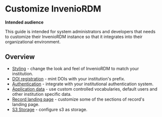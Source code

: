 # Customize InvenioRDM

**Intended audience**

This guide is intended for system administrators and developers that needs to customize their
InvenioRDM instance so that it integrates into their organizational environment.

## Overview

- [Styling](styling.md) - change the look and feel of InvenioRDM to match your institution.
- [DOI registration](dois.md) - mint DOIs with your institution's prefix.
- [Authentication](authentication.md) - integrate with your institutional authentication system.
- [Application data](application_data.md) - use custom controlled vocabularies, default users and other institution specific data.
- [Record landing page](record_landing_page.md) - customize some of the sections of record's landing page.
- [S3 Storage](s3.md) - configure s3 as storage.